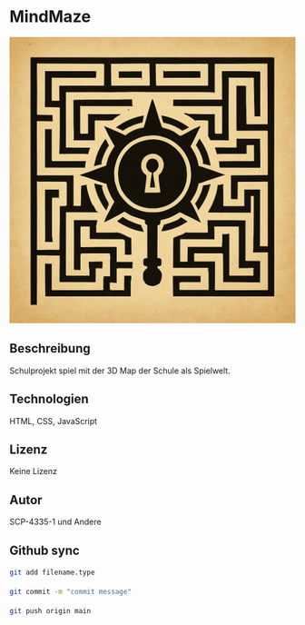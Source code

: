 # MindMaze
![MindMaze Logo](MindMaze-Logo.png)

## Beschreibung
Schulprojekt spiel mit der 3D Map der Schule als Spielwelt.

## Technologien
HTML, CSS, JavaScript

## Lizenz
Keine Lizenz

## Autor
SCP-4335-1 und Andere

## Github sync
```bash
git add filename.type

git commit -m "commit message"

git push origin main
```
